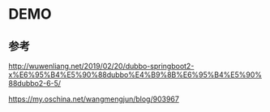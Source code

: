 # DEMO



## 参考

http://wuwenliang.net/2019/02/20/dubbo-springboot2-x%E6%95%B4%E5%90%88dubbo%E4%B9%8B%E6%95%B4%E5%90%88dubbo2-6-5/

https://my.oschina.net/wangmengjun/blog/903967

